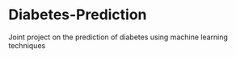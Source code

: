 # Diabetes-Prediction
Joint project on the prediction of diabetes using machine learning techniques
